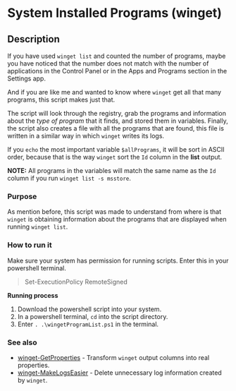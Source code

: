 # System Installed Programs (winget)

## Description

If you have used `winget list` and counted the number of programs, maybe you have noticed that the number does not match with the number of applications in the Control Panel or in the Apps and Programs section in the Settings app.

And if you are like me and wanted to know where `winget` get all that many programs, this script makes just that.

The script will look through the registry, grab the programs and information about the *type of program* that it finds, and stored them in variables. Finally, the script also creates a file with all the programs that are found, this file is written in a similar way in which `winget` writes its logs.

If you `echo` the most important variable `$allPrograms`, it will be sort in ASCII order, because that is the way `winget` sort the `Id` column in the **list** output.

**NOTE:** All programs in the variables will match the same name as the `Id` column if you run `winget list -s msstore`.

### Purpose

As mention before, this script was made to understand from where is that `winget` is obtaining information about the programs that are displayed when running `winget list`.

### How to run it

Make sure your system has permission for running scripts. Enter this in your powershell terminal.

> Set-ExecutionPolicy RemoteSigned

**Running process**
1. Download the powershell script into your system.
2. In a powershell terminal, `cd` into the script directory.
3. Enter `. .\wingetProgramList.ps1` in the terminal.

### See also

- [winget-GetProperties](https://github.com/shyguyCreate/winget-GetProperties) - Transform `winget` output columns into real properties.
- [winget-MakeLogsEasier](https://github.com/shyguyCreate/winget-MakeLogsEasier) - Delete unnecessary log information created by `winget`.
